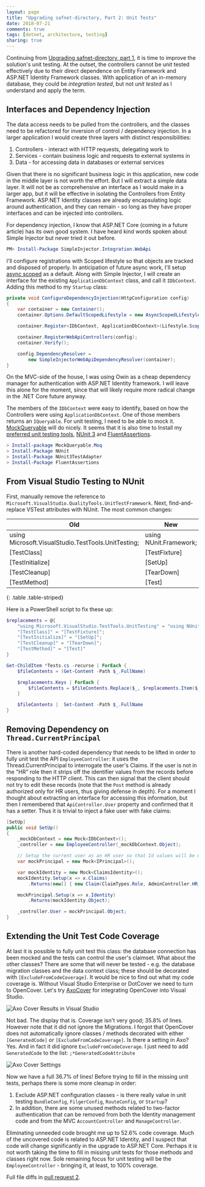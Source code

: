 ```yaml
---
layout: page
title: "Upgrading safnet-directory, Part 2: Unit Tests"
date: 2018-07-21
comments: true
tags: [dotnet, architecture, testing]
sharing: true
---
```


Continuing from [Upgrading safnet-directory, part 1](/archive/2018/07/15/upgrading-safnet-directory/), it is time to improve the solution's unit testing. At the outset, the controllers cannot be unit tested effectively due to their direct dependence on Entity Framework and ASP.NET Identity Framework classes. With application of an in-memory database, they could be _integration tested_, but not _unit tested_ as I understand and apply the term.

## Interfaces and Dependency Injection

The data access needs to be pulled from the controllers, and the classes need to be  refactored for inversion of control / dependency injection. In a larger application I would create three layers with distinct responsibilities:

1. Controllers - interact with HTTP requests, delegating work to
1. Services - contain business logic and requests to external systems in
1. Data - for accessing data in databases or external services

Given that there is no significant business logic in this application, new code in the middle layer is not worth the effort. But I will extract a simple data layer. It will not be as comprehensive an interface as I would make in a larger app, but it will be effective in isolating the Controllers from Entity Framework.  ASP.NET Identity classes are already encapsulating logic around authentication, and they can remain - so long as they have proper interfaces and can be injected into controllers.

For dependency injection, I know that ASP.NET Core (coming in a future article) has its own good system. I have heard kind words spoken about Simple Injector but never tried it out before.

```PowerShell
PM> Install-Package SimpleInjector.Integration.WebApi
```

I'll configure registrations with Scoped lifestyle so that objects are tracked and disposed of properly. In anticipation of future async work, I'll setup [async scoped](https://simpleinjector.readthedocs.io/en/latest/lifetimes.html#asyncscoped) as a default. Along with Simple Injector, I will create an interface for the existing `ApplicationDbContext` class, and call it `IDbContext`. Adding this method to my `Startup` class:

```csharp
private void ConfigureDependencyInjection(HttpConfiguration config)
{
    var container = new Container();
    container.Options.DefaultScopedLifestyle = new AsyncScopedLifestyle();

    container.Register<IDbContext, ApplicationDbContext>(Lifestyle.Scoped);

    container.RegisterWebApiControllers(config);
    container.Verify();

    config.DependencyResolver =
        new SimpleInjectorWebApiDependencyResolver(container);
}
```

On the MVC-side of the house, I was using Owin as a cheap dependency manager for authentication with ASP.NET Identity framework. I will leave this alone for the moment, since that will likely require more radical change in the .NET Core future anyway.

The members of the `IDbContext` were easy to identify, based on how the Controllers were using `ApplicationDbContext`. One of those members returns an `IQueryable`. For unit testing, I need to be able to mock it. [MockQueryable](https://github.com/romantitov/MockQueryable) will do nicely. It seems that it is also time to Install my [preferred unit testing tools](/archive/2018/07/04/dotnet-testing-tools/), [NUnit 3](http://nunit.org/) and [FluentAssertions](https://fluentassertions.com/).

```PowerShell
> Install-package MockQueryable.Moq
> Install-Package NUnit
> Install-Package NUnit3TestAdapter
> Install-Package FluentAssertions
```

## From Visual Studio Testing to NUnit

First, manually remove the reference to `Microsoft.VisualStudio.QualityTools.UnitTestFramework`. Next,  find-and-replace VSTest attributes with NUnit. The most common changes:

| Old | New |
|-----|-----|
| using Microsoft.VisualStudio.TestTools.UnitTesting; | using NUnit.Framework; |
| \[TestClass] | \[TestFixture] |
| \[TestInitialize] | \[SetUp] |
| \[TestCleanup] | \[TearDown] |
| \[TestMethod] | \[Test] |
{: .table .table-striped}

Here is a PowerShell script to fix these up:

```PowerShell
$replacements = @{
    "using Microsoft.VisualStudio.TestTools.UnitTesting" = "using NUnit.Framework";
    "[TestClass]" = "[TestFixture]";
    "[TestInitialize]" = "[SetUp]";
    "[TestCleanup]" = "[TearDown]";
    "[TestMethod]" = "[Test]"
}

Get-ChildItem *Tests.cs -recurse | ForEach {
    $fileContents = (Get-Content -Path $_.FullName)

    $replacements.Keys | ForEach {
        $fileContents = $fileContents.Replace($_, $replacements.Item($_))
    }

    $fileContents |  Set-Content -Path $_.FullName
}
```

## Removing Dependency on `Thread.CurrentPrincipal`

There is another hard-coded dependency that needs to be lifted in order to fully unit test the API `EmployeeController`: it uses the Thread.CurrentPrincipal to interrogate the user's Claims. If the user is not in the "HR" role then it strips off the identifier values from the records before responding to the HTTP client. This can then signal that the client should not try to edit these records (note that the `Post` method is already authorized only for HR users, thus giving defense in depth). For a moment I thought about extracting an interface for accessing this information, but then I remembered that  `ApiController.User` property and confirmed that it has a setter. Thus it is trivial to inject a fake user with fake claims:

```csharp
[SetUp]
public void SetUp()
{
    _mockDbContext = new Mock<IDbContext>();
    _controller = new EmployeeController(_mockDbContext.Object);

    // Setup the current user as an HR user so that Id values will be mapped for editing
    var mockPrincipal = new Mock<IPrincipal>();

    var mockIdentity = new Mock<ClaimsIdentity>();
    mockIdentity.Setup(x => x.Claims)
        .Returns(new[] { new Claim(ClaimTypes.Role, AdminController.HR_ROLE) });

    mockPrincipal.Setup(x => x.Identity)
        .Returns(mockIdentity.Object);

    _controller.User = mockPrincipal.Object;
}
```

## Extending the Unit Test Code Coverage

At last it is possible to fully unit test this class: the database connection has been mocked and the tests can control the user's claimset. What about the other classes? There are some that will never be tested - e.g. the database migration classes and the data context class; these should be decorated with `[ExcludeFromCodeCoverage]`. It would be nice to find out what my code coverage is. Without Visual Studio Enterprise or DotCover we need to turn to OpenCover. Let's try [AxoCover](https://github.com/axodox/AxoCover) for integrating OpenCover into Visual Studio.

![Axo Cover Results in Visual Studio](/images/axo-cover-1.png)

Not bad. The display that is. Coverage isn't very good; 35.8% of lines. However note that it did not ignore the Migrations. I forgot that OpenCover does not automatically ignore classes / methods decorated with either `[GeneratedCode]` or `[ExcludeFromCodeCoverage]`. Is there a setting in Axo? Yes. And in fact it did ignore `ExcludeFromCodeCoverage`. I just need to add `GeneratedCode` to the list: `;*GeneratedCodeAttribute`

![Axo Cover Settings](/images/axo-cover-2.png)

Now we have a full 36.7% of lines! Before trying to fill in the missing unit tests, perhaps there is some more cleanup in order:

1. Exclude ASP.NET configuration classes - is there really value in unit testing `BundleConfig`, `FilgerConfig`, `RouteConfig`, or `Startup`?
1. In addition, there are some unused methods related to two-factor authentication that can be removed from both the Identity management code and from the MVC `AccountController` and `ManageController`.

Eliminating unneeded code brought me up to 52.6% code coverage. Much of the uncovered code is related to ASP.NET Identity, and I suspect that code will change significantly in the upgrade to ASP.NET Core. Perhaps it is not worth taking the time to fill in missing unit tests for those methods and classes right now. Sole remaining focus for unit testing will be the `EmployeeController` - bringing it, at least, to 100% coverage.

Full file diffs in [pull request 2](https://github.com/stephenfuqua/safnetDirectory/pull/2).
